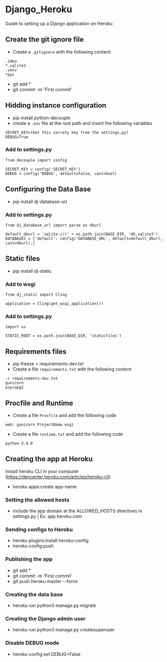 # Django_Heroku
Guide to setting up a Django application on Heroku

## Create the git ignore file
* Create a `.gitignore` with the following content:
```
.idea
*.sqlite3
.venv
*pyc
```
* git add *
* git commit -m 'First commit'

## Hidding instance configuration
* pip install python-decouple
* create a `.env` file at the root path and insert the following variables
```
SECRET_KEY=(Get this secrety key from the settings.py)
DEBUG=True
```

### Add to settings.py
```
from decouple import config

SECRET_KEY = config('SECRET_KEY')
DEBUG = config('DEBUG', default=False, cast=bool)
```

## Configuring the Data Base
* pip install dj-database-url

### Add to settings.py
```
from dj_database_url import parse as dburl

default_dburl = 'sqlite:///' + os.path.join(BASE_DIR, 'db.sqlite3')
DATABASES = {'default': config('DATABASE_URL', default=default_dburl, cast=dburl),}
```

## Static files 
* pip install dj-static

### Add to wsgi
```
from dj_static import Cling

application = Cling(get_wsgi_application())
```

### Add to settings.py
```
import os

STATIC_ROOT = os.path.join(BASE_DIR, 'staticfiles')
```

## Requirements files
* pip freeze > requirements-dev.txt
* Create a file `requirements.txt` with the following content
```
-r requirements-dev.txt
gunicorn
psycopg2
```

## Procfile and Runtime
* Create a file `Procfile` and add the following code
```
web: gunicorn ProjectName.wsgi
```
* Create a file `runtime.txt` and add the following code
```
python-3.9.0
```

## Creating the app at Heroku
Install heroku CLI in your computer (https://devcenter.heroku.com/articles/heroku-cli)
* heroku apps:create app-name

### Setting the allowed hosts
* include the app domain at the ALLOWED_HOSTS directives in settings.py | Ex: app.heroku.com

### Sending configs to Heroku
* heroku plugins:install heroku-config
* heroku config:push

### Publishing the app
* git add *
* git commit -m 'First commit'
* git push heroku master --force

### Creating the data base
* heroku run python3 manage.py migrate

### Creating the Django admin user
* heroku run python3 manage.py createsuperuser

### Disable DEBUG mode
* heroku config:set DEBUG=False
